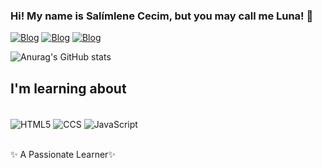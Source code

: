 ### Hi! My name is Salímlene Cecim, but you may call me Luna! 🌙

[![Blog](https://img.shields.io/badge/LinkedIn-0077B5?style=for-the-badge&logo=linkedin&logoColor=white)](https://www.linkedin.com/in/salimlene-cecim-bb7090203/)
[![Blog](https://img.shields.io/badge/Facebook-1877F2?style=for-the-badge&logo=facebook&logoColor=white)](https://www.facebook.com/profile.php?id=100079052797866)
[![Blog](https://img.shields.io/badge/Instagram-E4405F?style=for-the-badge&logo=instagram&logoColor=white)](https://www.instagram.com/salimlene_cecim/)


![Anurag's GitHub stats](https://github-readme-stats.vercel.app/api?username=Lunayuu&show_icons=true&theme=radical)

## I'm learning about
<div><br/>
<img align="center" alt="HTML5" src="https://img.shields.io/badge/HTML5-E34F26?style=for-the-badge&logo=html5&logoColor=white"/>
<img align="center" alt="CCS" src="https://img.shields.io/badge/CSS-239120?&style=for-the-badge&logo=css3&logoColor=white"/>
<img align="center" alt="JavaScript" src="https://img.shields.io/badge/JavaScript-323330?style=for-the-badge&logo=javascript&logoColor=F7DF1E"/> 
</div><br/>

 ✨ A Passionate Learner✨ 
